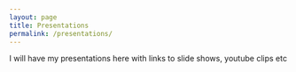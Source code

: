 ```yaml
---
layout: page
title: Presentations
permalink: /presentations/
---
```


I will have my presentations here with links to slide shows, youtube clips etc
